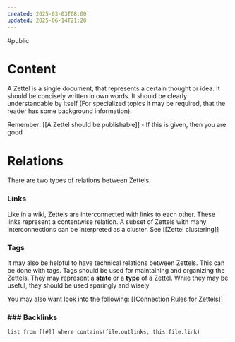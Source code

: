 ```yaml
---
created: 2025-03-03T08:00
updated: 2025-06-14T21:20
---
```

#public
# Content
A Zettel is a single document, that represents a certain thought or idea. It should be concisely written in own words. It should be clearly understandable by itself (For specialized topics it may be required, that the reader has some background information). 

Remember: [[A Zettel should be publishable]] - If this is given, then you are good


# Relations
There are two types of relations between Zettels.
### Links
Like in a wiki, Zettels are interconnected with links to each other. These links represent a contentwise relation. A subset of Zettels with many interconnections can be interpreted as a cluster. See [[Zettel clustering]] 

### Tags
It may also be helpful to have technical relations between Zettels. This can be done with tags. Tags should be used for maintaining and organizing the Zettels. They may represent a **state** or a **type** of a Zettel. While they may be useful, they should be used sparingly and wisely

You may also want look into the following: [[Connection Rules for Zettels]]

### ### Backlinks
```dataview 
list from [[#]] where contains(file.outlinks, this.file.link)
```

